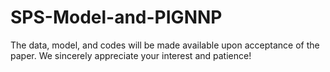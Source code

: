 # SPS-Model-and-PIGNNP

The data, model, and codes will be made available upon acceptance of the paper. We sincerely appreciate your interest and patience!

